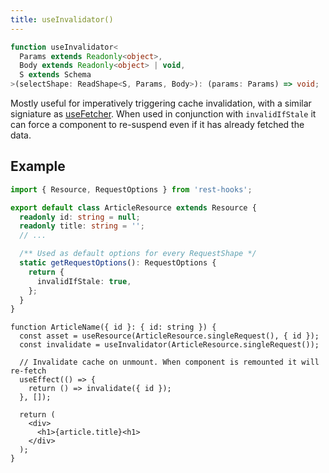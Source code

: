 ```yaml
---
title: useInvalidator()
---
```


```typescript
function useInvalidator<
  Params extends Readonly<object>,
  Body extends Readonly<object> | void,
  S extends Schema
>(selectShape: ReadShape<S, Params, Body>): (params: Params) => void;
```

Mostly useful for imperatively triggering cache invalidation, with a similar signiature as
[useFetcher](./useFetcher). When used in conjunction with `invalidIfStale` it can force a
component to re-suspend even if it has already fetched the data.

## Example

```typescript
import { Resource, RequestOptions } from 'rest-hooks';

export default class ArticleResource extends Resource {
  readonly id: string = null;
  readonly title: string = '';
  // ...

  /** Used as default options for every RequestShape */
  static getRequestOptions(): RequestOptions {
    return {
      invalidIfStale: true,
    };
  }
}
```

```tsx
function ArticleName({ id }: { id: string }) {
  const asset = useResource(ArticleResource.singleRequest(), { id });
  const invalidate = useInvalidator(ArticleResource.singleRequest());

  // Invalidate cache on unmount. When component is remounted it will re-fetch
  useEffect(() => {
    return () => invalidate({ id });
  }, []);

  return (
    <div>
      <h1>{article.title}<h1>
    </div>
  );
}
```
